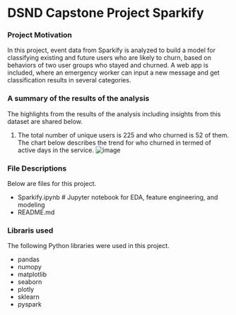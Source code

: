 # DSND Capstone Project Sparkify

### Project Motivation
In this project, event data from Sparkify is analyzed to build a model for classifying existing and future users who are likely to churn, based on behaviors of two user groups who stayed and churned.
A web app is included, where an emergency worker can input a new message and get classification results in several categories.

### A summary of the results of the analysis
The highlights from the results of the analysis including insights from this dataset are shared below.

1. The total number of unique users is 225 and who churned is 52 of them. The chart below describes the trend for who churned in termed of active days in the service.
![image]()


### File Descriptions
Below are files for this project.

- Sparkify.ipynb # Jupyter notebook for EDA, feature engineering, and modeling
- README.md

### Libraris used
The following Python libraries were used in this project.

- pandas
- numopy
- matplotlib
- seaborn
- plotly
- sklearn
- pyspark
